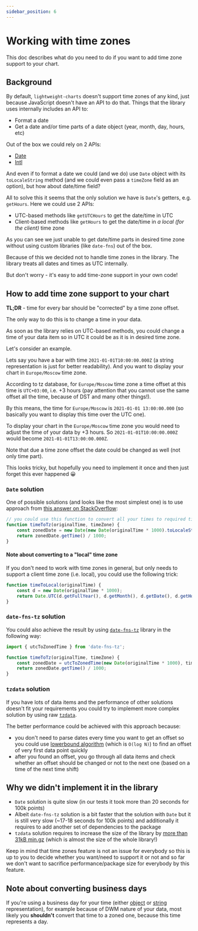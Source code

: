 ```yaml
---
sidebar_position: 6
---
```

# Working with time zones

This doc describes what do you need to do if you want to add time zone support to your chart.

## Background

By default, `lightweight-charts` doesn't support time zones of any kind, just because JavaScript doesn't have an API to do that.
Things that the library uses internally includes an API to:

- Format a date
- Get a date and/or time parts of a date object (year, month, day, hours, etc)

Out of the box we could rely on 2 APIs:

- [Date](https://developer.mozilla.org/en-US/docs/Web/JavaScript/Reference/Global_Objects/Date)
- [Intl](https://developer.mozilla.org/en-US/docs/Web/JavaScript/Reference/Global_Objects/Intl)

And even if to format a date we could (and we do) use `Date` object with its `toLocaleString` method (and we could even pass a `timeZone` field as an option),
but how about date/time field?

All to solve this it seems that the only solution we have is `Date`'s getters, e.g. `getHours`. Here we could use 2 APIs:

- UTC-based methods like `getUTCHours` to get the date/time in UTC
- Client-based methods like `getHours` to get the date/time in _a local (for the client)_ time zone

As you can see we just unable to get date/time parts in desired time zone without using custom libraries (like `date-fns`) out of the box.

Because of this we decided not to handle time zones in the library. The library treats all dates and times as UTC internally.

But don't worry - it's easy to add time-zone support in your own code!

## How to add time zone support to your chart

**TL;DR** - time for every bar should be "corrected" by a time zone offset.

The only way to do this is to change a time in your data.

As soon as the library relies on UTC-based methods, you could change a time of your data item so in UTC it could be as it is in desired time zone.

Let's consider an example.

Lets say you have a bar with time `2021-01-01T10:00:00.000Z` (a string representation is just for better readability).
And you want to display your chart in `Europe/Moscow` time zone.

According to tz database, for `Europe/Moscow` time zone a time offset at this time is `UTC+03:00`, i.e. +3 hours (pay attention that you cannot use the same offset all the time, because of DST and many other things!).

By this means, the time for `Europe/Moscow` is `2021-01-01 13:00:00.000` (so basically you want to display this time over the UTC one).

To display your chart in the `Europe/Moscow` time zone you would need to adjust the time of your data by +3 hours. So `2021-01-01T10:00:00.000Z` would become `2021-01-01T13:00:00.000Z`.

Note that due a time zone offset the date could be changed as well (not only time part).

This looks tricky, but hopefully you need to implement it once and then just forget this ever happened 😀

### `Date` solution

One of possible solutions (and looks like the most simplest one) is to use approach from [this answer on StackOverflow](https://stackoverflow.com/a/54127122/3893439):

```js
// you could use this function to convert all your times to required time zone
function timeToTz(originalTime, timeZone) {
    const zonedDate = new Date(new Date(originalTime * 1000).toLocaleString('en-US', { timeZone }));
    return zonedDate.getTime() / 1000;
}
```

#### Note about converting to a "local" time zone

If you don't need to work with time zones in general, but only needs to support a client time zone (i.e. local), you could use the following trick:

```js
function timeToLocal(originalTime) {
    const d = new Date(originalTime * 1000);
    return Date.UTC(d.getFullYear(), d.getMonth(), d.getDate(), d.getHours(), d.getMinutes(), d.getSeconds(), d.getMilliseconds()) / 1000;
}
```

### `date-fns-tz` solution

You could also achieve the result by using [`date-fns-tz`](https://github.com/marnusw/date-fns-tz) library in the following way:

```js
import { utcToZonedTime } from 'date-fns-tz';

function timeToTz(originalTime, timeZone) {
    const zonedDate = utcToZonedTime(new Date(originalTime * 1000), timeZone);
    return zonedDate.getTime() / 1000;
}
```

### `tzdata` solution

If you have lots of data items and the performance of other solutions doesn't fit your requirements you could try to implement more complex solution by using raw [`tzdata`](https://www.npmjs.com/package/tzdata).

The better performance could be achieved with this approach because:

- you don't need to parse dates every time you want to get an offset so you could use [lowerbound algorithm](https://en.wikipedia.org/wiki/Upper_and_lower_bounds) (which is `O(log N)`) to find an offset of very first data point quickly
- after you found an offset, you go through all data items and check whether an offset should be changed or not to the next one (based on a time of the next time shift)

## Why we didn't implement it in the library

- `Date` solution is quite slow (in our tests it took more than 20 seconds for 100k points)
- Albeit `date-fns-tz` solution is a bit faster that the solution with `Date` but it is still very slow (~17-18 seconds for 100k points) and additionally it requires to add another set of dependencies to the package
- `tzdata` solution requires to increase the size of the library by [more than 31kB min.gz](https://bundlephobia.com/package/tzdata) (which is almost the size of the whole library!)

Keep in mind that time zones feature is not an issue for everybody so this is up to you to decide whether you want/need to support it or not and so far we don't want to sacrifice performance/package size for everybody by this feature.

## Note about converting business days

If you're using a business day for your time (either [object](/api/interfaces/BusinessDay.md) or [string](api/type-aliases/Time.md) representation), for example because of DWM nature of your data,
most likely you **shouldn't** convert that time to a zoned one, because this time represents a day.
